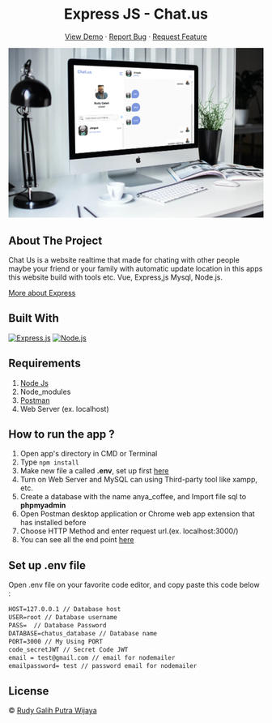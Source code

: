 <h1 align='center'>Express JS - Chat.us</h1>
  <p align="center">
    <a href="https://chatuss.netlify.app/">View Demo</a>
    ·
    <a href="https://github.com/Cotllinz/ChatUs-BackEnd/issues">Report Bug</a>
    ·
    <a href="https://github.com/Cotllinz/ChatUs-BackEnd/pulls">Request Feature</a>
  </p>

![Image Banner](https://raw.githubusercontent.com/Cotllinz/ChatUs-FrontEnd/master/smartmockups_klg56n1d.jpg)

## About The Project

Chat Us is a website realtime that made for chating with other people maybe your friend or your family with automatic update location in this apps
this website build with tools etc. Vue, Express,js Mysql, Node.js.

[More about Express](https://en.wikipedia.org/wiki/Express.js)

## Built With

[![Express.js](https://img.shields.io/badge/Express.js-4.x-orange.svg?style=rounded-square)](https://expressjs.com/en/starter/installing.html)
[![Node.js](https://img.shields.io/badge/Node.js-v.12.13-green.svg?style=rounded-square)](https://nodejs.org/)

## Requirements

1. <a href="https://nodejs.org/en/download/">Node Js</a>
2. Node_modules
3. <a href="https://www.getpostman.com/">Postman</a>
4. Web Server (ex. localhost)

## How to run the app ?

1. Open app's directory in CMD or Terminal
2. Type `npm install`
3. Make new file a called **.env**, set up first [here](#set-up-env-file)
4. Turn on Web Server and MySQL can using Third-party tool like xampp, etc.
5. Create a database with the name anya_coffee, and Import file sql to **phpmyadmin**
6. Open Postman desktop application or Chrome web app extension that has installed before
7. Choose HTTP Method and enter request url.(ex. localhost:3000/)
8. You can see all the end point [here](https://documenter.getpostman.com/view/8217070/TW6upoyH)

## Set up .env file

Open .env file on your favorite code editor, and copy paste this code below :

```
HOST=127.0.0.1 // Database host
USER=root // Database username
PASS=  // Database Password
DATABASE=chatus_database // Database name
PORT=3000 // My Using PORT
code_secretJWT // Secret Code JWT
email = test@gmail.com // email for nodemailer
emailpassword= test // password email for nodemailer
```

## License

© [Rudy Galih Putra Wijaya](https://github.com/Cotllinz/)

